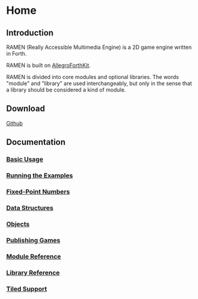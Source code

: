 # Home


## Introduction

RAMEN (Really Accessible Multimedia Engine) is a 2D game engine written in Forth.

RAMEN is built on [AllegroForthKit](https://rogerlevy.github.io/AllegroForthKit/).

RAMEN is divided into core modules and optional libraries.  The words "module" and "library" are used interchangeably, but only in the sense that a library should be considered a kind of module.

## Download

[Github](https://github.com/RogerLevy/ramen/)

## Documentation

### [Basic Usage](basic-usage.md)
### [Running the Examples](examples.md)
### [Fixed-Point Numbers](https://rogerlevy.github.io/AllegroForthKit/fixedp.html)
### [Data Structures](structs.md)
### [Objects](objects.md)
### [Publishing Games](publish.md)
### [Module Reference](modules.md)
### [Library Reference](libraries.md)
### [Tiled Support](tiled.md)
